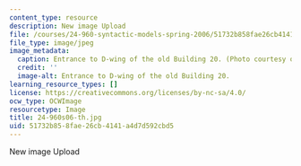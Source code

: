 ```yaml
---
content_type: resource
description: New image Upload
file: /courses/24-960-syntactic-models-spring-2006/51732b858fae26cb4141a4d7d592cbd5_24-960s06-th.jpg
file_type: image/jpeg
image_metadata:
  caption: Entrance to D-wing of the old Building 20. (Photo courtesy of John F. Cook.)
  credit: ''
  image-alt: Entrance to D-wing of the old Building 20.
learning_resource_types: []
license: https://creativecommons.org/licenses/by-nc-sa/4.0/
ocw_type: OCWImage
resourcetype: Image
title: 24-960s06-th.jpg
uid: 51732b85-8fae-26cb-4141-a4d7d592cbd5
---
```

New image Upload